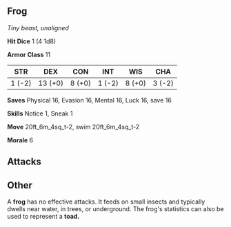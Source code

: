 ## Frog

*Tiny beast, unaligned*

**Hit Dice** 1 (4 1d8)

**Armor Class** 11

| STR     | DEX     | CON     | INT     | WIS     | CHA     |
|---------|---------|---------|---------|---------|---------|
|  1 (-2) | 13 (+0) |  8 (+0) |  1 (-2) |  8 (+0) |  3 (-2) |

**Saves** Physical 16, Evasion 16, Mental 16, Luck 16, save 16

**Skills** Notice 1, Sneak 1

**Move** 20ft\_6m\_4sq\_t-2, swim 20ft\_6m\_4sq\_t-2

**Morale** 6

## Attacks

## Other

A **frog** has no effective attacks. It feeds on small insects and typically dwells near water, in trees, or underground. The frog's statistics can also be used to represent a **toad.**

